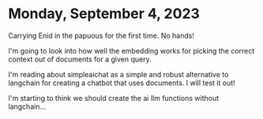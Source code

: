 # Monday, September 4, 2023
Carrying Enid in the papuous for the first time. No hands!

I'm going to look into how well the embedding works for picking the correct context out of documents for a given query. 

I'm reading about simpleaichat as a simple and robust alternative to langchain for creating a chatbot that uses documents. I will test it out! 

I'm starting to think we should create the ai llm functions without langchain...
